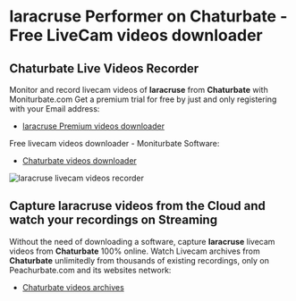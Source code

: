 # laracruse Performer on Chaturbate - Free LiveCam videos downloader

## Chaturbate Live Videos Recorder

Monitor and record livecam videos of **laracruse** from **Chaturbate** with Moniturbate.com
Get a premium trial for free by just and only registering with your Email address:
* [laracruse Premium videos downloader](https://moniturbate.com/request-demo-licence-key.html)

Free livecam videos downloader - Moniturbate Software:
* [Chaturbate videos downloader](https://moniturbate.com/moniturbate-download-software.html)

![laracruse livecam videos recorder](https://peachurnet.com/templates/moniturbate-software.png)


## Capture laracruse videos from the Cloud and watch your recordings on Streaming

Without the need of downloading a software, capture **laracruse** livecam videos from **Chaturbate** 100% online.
Watch Livecam archives from **Chaturbate** unlimitedly from thousands of existing recordings, only on Peachurbate.com and its websites network:
* [Chaturbate videos archives](https://peachurnet.com/)